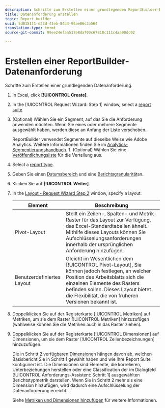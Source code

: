 ```yaml
---
description: Schritte zum Erstellen einer grundlegenden ReportBuilder-Datenanforderung.
title: Datenanforderung erstellen
topic: Report builder
uuid: 5d0151f1-e23d-43eb-84a4-96ae06c3a564
translation-type: tm+mt
source-git-commit: 99ee24efaa517e8da700c67818c111c4aa90dc02

---
```



# Erstellen einer ReportBuilder-Datenanforderung

Schritte zum Erstellen einer grundlegenden Datenanforderung.

1. In Excel, click **[!UICONTROL Create]**.
1. In the [!UICONTROL Request Wizard: Step 1] window, select a [report suite](/help/analyze/report-builder/data-requests/selecting-report-suites/t-select-report-suites.md).
1. (Optional) Wählen Sie ein Segment, auf das Sie die Anforderung anwenden möchten. Wenn Sie eines oder mehrere Segmente ausgewählt haben, werden diese an Anfang der Liste verschoben.

   ReportBuilder verwendet Segmente auf dieselbe Weise wie Adobe Analytics. Weitere Informationen finden Sie im [Analytics-Segmentierungshandbuch](https://marketing.adobe.com/resources/help/en_US/analytics/segment/). 1. (Optional) Wählen Sie eine [Veröffentlichungsliste](/help/analyze/report-builder/data-requests/allow-publishing-list-overrides.md) für die Verteilung aus.
1. Select a [report type](/help/analyze/report-builder/data-requests/c-report-types/select-report-types.md).
1. Geben Sie einen [Datumsbereich](/help/analyze/report-builder/data-requests/configuring-report-dates/custom-calendar.md) und eine [Berichtsgranularität](/help/analyze/report-builder/data-requests/configuring-report-dates/granularity.md)an.
1. Klicken Sie auf **[!UICONTROL Weiter]**.
1. In the [Layout - Request Wizard Step 2](/help/analyze/report-builder/layout/layout.md) window, specify a layout:

   | Element | Beschreibung |
   |---|---|
   | Pivot-Layout | Stellt ein Zeilen-, Spalten- und Metrik-Raster für das Layout zur Verfügung, das Excel-Standardtabellen ähnelt. Mithilfe dieses Layouts können Sie Aufschlüsselungsanforderungen innerhalb der ursprünglichen Anforderung hinzufügen. |
   | Benutzerdefiniertes Layout | Gleicht im Wesentlichen dem [!UICONTROL Pivot-Layout], Sie können jedoch festlegen, an welcher Position des Arbeitsblatts sich die einzelnen Elemente des Rasters befinden sollen. Dieses Layout bietet die Flexibilität, die von früheren Versionen bekannt ist. |

1. Doppelklicken Sie auf der Registerkarte [!UICONTROL Metriken] auf Metriken, um sie dem Raster [!UICONTROL Metriken] hinzuzufügen (wahlweise können Sie die Metriken auch in das Raster ziehen).
1. Doppelklicken Sie auf der Registerkarte [!UICONTROL Dimensionen] auf Dimensionen, um sie dem Raster [!UICONTROL Zeilenbezeichnungen] hinzuzufügen.

   Die in Schritt 2 verfügbaren [Dimensionen](https://marketing.adobe.com/resources/help/en_US/reference/dimensions.html) hängen davon ab, welchen Basisbericht Sie in Schritt 1 gewählt haben und wie Ihre Report Suite konfiguriert ist. Die Dimensionen sind Elemente, die korrelieren, Unterbeziehungen herstellen oder eine Classification der im Dialogfeld [!UICONTROL Anforderungs-Assistent: Schritt 1] ausgewählten Berichtstypmetrik darstellen. Wenn Sie in Schritt 2 mehr als eine Dimension hinzufügen, wird dadurch eine Aufschlüsselung der Datenanforderung erreicht.

   Siehe [Metriken und Dimensionen hinzufügen](/help/analyze/report-builder/layout/c-metrics-dimensions/t-add-metrics-and-dimensions.md) für weitere Informationen.

